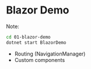 # Blazor Demo

Note:

```sh
cd 01-blazor-demo
dotnet start BlazorDemo
```

- Routing (NavigationManager)
- Custom components